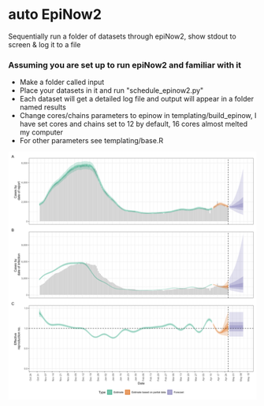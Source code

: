 # auto EpiNow2

Sequentially run a folder of datasets through epiNow2, show stdout to screen & log it to a file

### Assuming you are set up to run epiNow2 and familiar with it

* Make a folder called input
* Place your datasets in it and run "schedule_epinow2.py"
* Each dataset will get a detailed log file and output will appear in a folder named results
* Change cores/chains parameters to epinow in templating/build_epinow, I have set cores and chains set to 12 by default, 16 cores almost melted my computer
* For other parameters see templating/base.R

![alt text](https://github.com/technisculpt/auto-epiNow2/blob/main/summary_example.png)
